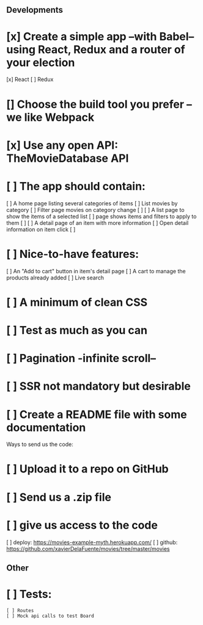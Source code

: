 ## Developments 


# [x] Create a simple app –with Babel– using React, Redux and a router of your election
  [x] React
  [ ] Redux

# [] Choose the build tool you prefer – we like Webpack

# [x] Use any open API: TheMovieDatabase API

# [ ] The app should contain:
  [ ] A home page listing several categories of items
    [ ] List movies by category
    [ ] Filter page movies on category change
    [ ] 
  [ ] A list page to show the items of a selected list 
    [ ] page shows items and filters to apply to them
    [ ] 
  [ ] A detail page of an item with more information
    [ ] Open detail information on item click
    [ ] 

# [ ] Nice-to-have features:
  [ ] An "Add to cart" button in item's detail page
  [ ] A cart to manage the products already added
  [ ] Live search

# [ ] A minimum of clean CSS 

# [ ] Test as much as you can

# [ ] Pagination -infinite scroll– 

# [ ] SSR not mandatory but desirable

# [ ] Create a README file with some documentation

Ways to send us the code:

# [ ] Upload it to a repo on GitHub

# [ ] Send us a .zip file

# [ ] give us access to the code 
  [ ] deploy: https://movies-example-myth.herokuapp.com/
  [ ] github: https://github.com/xavierDelaFuente/movies/tree/master/movies


  ## Other

  # [ ] Tests:
    [ ] Routes
    [ ] Mock api calls to test Board